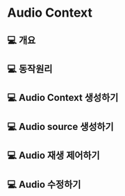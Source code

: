 # Audio Context

## 💻 개요

## 💻 동작원리

## 💻 Audio Context 생성하기

## 💻 Audio source 생성하기

## 💻 Audio 재생 제어하기

## 💻 Audio 수정하기
